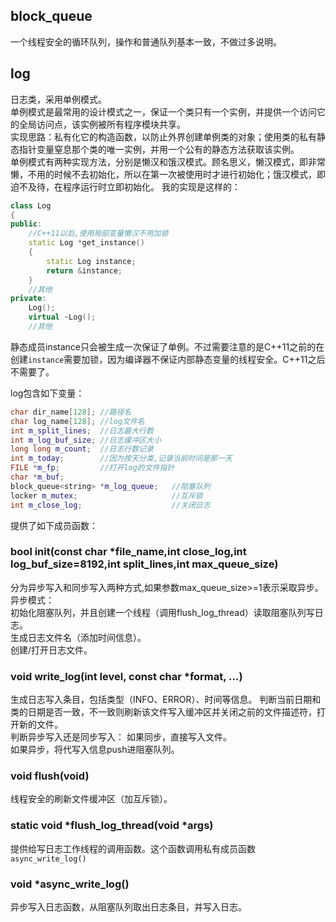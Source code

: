 ## block_queue
一个线程安全的循环队列，操作和普通队列基本一致，不做过多说明。
## log
日志类，采用单例模式。  
单例模式是最常用的设计模式之一，保证一个类只有一个实例，并提供一个访问它的全局访问点，该实例被所有程序模块共享。  
实现思路：私有化它的构造函数，以防止外界创建单例类的对象；使用类的私有静态指针变量窒息那个类的唯一实例，并用一个公有的静态方法获取该实例。  
单例模式有两种实现方法，分别是懒汉和饿汉模式。顾名思义，懒汉模式，即非常懒，不用的时候不去初始化，所以在第一次被使用时才进行初始化；饿汉模式，即迫不及待，在程序运行时立即初始化。
我的实现是这样的：
```C++
class Log
{
public:
    //C++11以后,使用局部变量懒汉不用加锁
    static Log *get_instance()
    {
        static Log instance;
        return &instance;
    }
    //其他
private:
    Log();
    virtual ~Log();
    //其他
```
静态成员instance只会被生成一次保证了单例。不过需要注意的是C++11之前的在创建``instance``需要加锁，因为编译器不保证内部静态变量的线程安全。C++11之后不需要了。  


log包含如下变量：
```C++
char dir_name[128]; //路径名
char log_name[128]; //log文件名
int m_split_lines;  //日志最大行数
int m_log_buf_size; //日志缓冲区大小
long long m_count;  //日志行数记录
int m_today;        //因为按天分类,记录当前时间是那一天
FILE *m_fp;         //打开log的文件指针
char *m_buf;
block_queue<string> *m_log_queue;   //阻塞队列
locker m_mutex;                     //互斥锁
int m_close_log;                    //关闭日志
```
提供了如下成员函数：
### bool init(const char *file_name,int close_log,int log_buf_size=8192,int split_lines,int max_queue_size)
分为异步写入和同步写入两种方式,如果参数max_queue_size>=1表示采取异步。  
异步模式：  
初始化阻塞队列，并且创建一个线程（调用flush_log_thread）读取阻塞队列写日志。  
生成日志文件名（添加时间信息）。  
创建/打开日志文件。  

### void write_log(int level, const char *format, ...)
生成日志写入条目，包括类型（INFO、ERROR）、时间等信息。
判断当前日期和类的日期是否一致，不一致则刷新该文件写入缓冲区并关闭之前的文件描述符，打开新的文件。  
判断异步写入还是同步写入：
如果同步，直接写入文件。  
如果异步，将代写入信息push进阻塞队列。
### void flush(void)  
线程安全的刷新文件缓冲区（加互斥锁）。
### static void *flush_log_thread(void *args)
提供给写日志工作线程的调用函数。这个函数调用私有成员函数``async_write_log()``
### void *async_write_log()
异步写入日志函数，从阻塞队列取出日志条目，并写入日志。